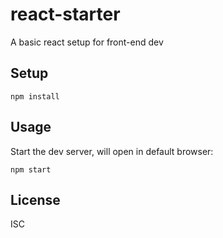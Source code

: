 # react-starter
A basic react setup for front-end dev
 
## Setup 
```
npm install
```

## Usage
Start the dev server, will open in default browser:
```
npm start
```
  
## License
ISC